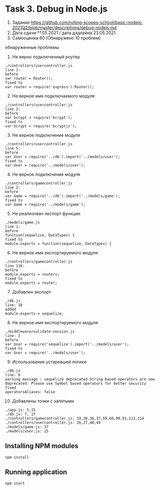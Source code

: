 # Task 3. Debug in Node.js

1. Задание https://github.com/rolling-scopes-school/basic-nodejs-2021Q2/blob/master/descriptions/debug-nodejs.md
2. Дата сдачи **.05.2021 / дата дэдлайна 23.05.2021
3. Самооценка 60 (Обнаружено 10 проблем)

обнаруженные проблемы

1. Не верно подключенный роутер
```
./controllers/usercontroller.js
line 1:
before
var router = Router();
fixed to
var router = require('express').Router();
```

2. Не верное имя подключаемого модуля
```
./controllers/usercontroller.js
line 2:
before
var bcrypt = require('bcrypt');
fixed to
var bcrypt = require('bcryptjs');
```

3. Не верное подключение модуля
```
./controllers/usercontroller.js
line 5:
before
var User = require('../db').import('../models/user');
fixed to
var User = require('../models/user');
```

4. Не верное подключение модуля
```
./controllers/gamecontroller.js
line 2:
before
var Game = require('../db').import('../models/game');
fixed to
var Game = require('../models/game');
```

5. Не реализован экспорт функции
```
./models/game.js
line 1:
before
function(sequelize, DataTypes) {
fixed to
module.exports = function(sequelize, DataTypes) {
```

6. Не верное имя експортируемого модуля
```
./controllers/gamecontroller.js
line 116:
before
module.exports = routers;
fixed to
module.exports = router;
```

7. Добавлен экспорт
```
./db.js
line: 18
added
module.exports = sequelize;
```

8. Не верное имя експортируемого модуля
```
./middleware/validate-session.js
line: 2
before
var User = require('sequelize').import('../models/user');
fixed to
var User = require('../models/user');
```

9. Использование устаревшей логики
```
./db.js
line: 6
warning message : sequelize deprecated String based operators are now deprecated. Please use Symbol based operators for better security
fixed
operatorsAliases: false
```

10. Добавлены точки с запятыми
```
./app.js: 5,15
./db.js: 7, 17
./controllers/gamecontroller.js: 19,20,36,37,59,60,90,91,113,114
./controllers/usercontroller.js: 26,27,48,49
./models/game.js: 37
./models/user.js: 25
```


## Installing NPM modules

```
npm install
```

## Running application

```
npm start
```